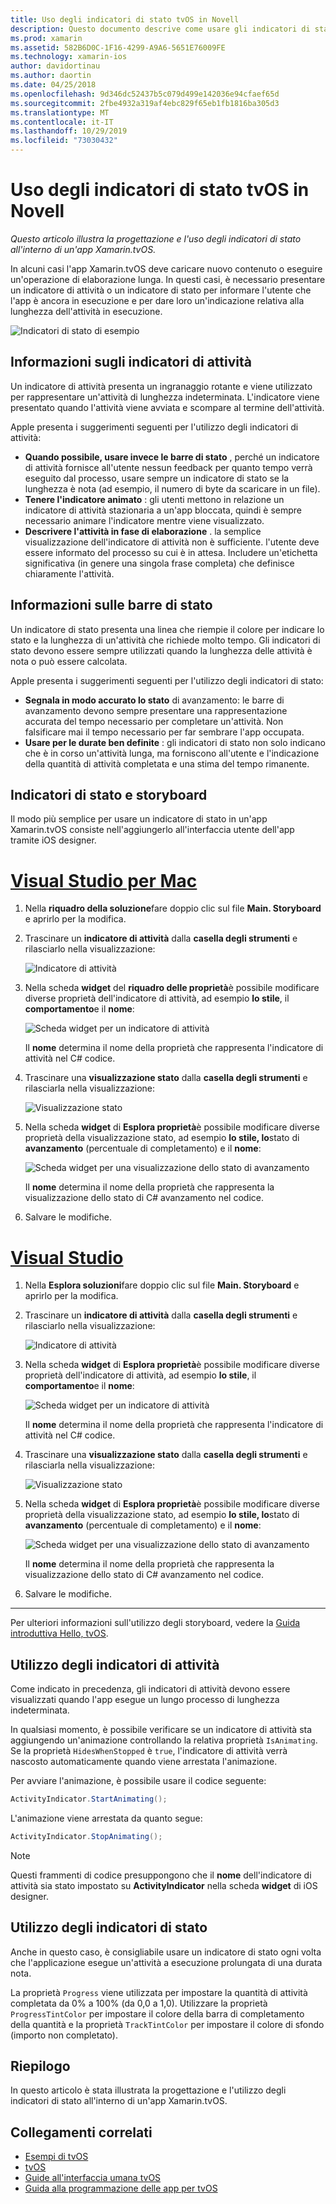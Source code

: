 ```yaml
---
title: Uso degli indicatori di stato tvOS in Novell
description: Questo documento descrive come usare gli indicatori di stato in un'app tvOS compilata con Novell. Vengono illustrati gli indicatori di avanzamento e di attività.
ms.prod: xamarin
ms.assetid: 582B6D0C-1F16-4299-A9A6-5651E76009FE
ms.technology: xamarin-ios
author: davidortinau
ms.author: daortin
ms.date: 04/25/2018
ms.openlocfilehash: 9d346dc52437b5c079d499e142036e94cfaef65d
ms.sourcegitcommit: 2fbe4932a319af4ebc829f65eb1fb1816ba305d3
ms.translationtype: MT
ms.contentlocale: it-IT
ms.lasthandoff: 10/29/2019
ms.locfileid: "73030432"
---
```

# <a name="working-with-tvos-progress-indicators-in-xamarin"></a>Uso degli indicatori di stato tvOS in Novell

_Questo articolo illustra la progettazione e l'uso degli indicatori di stato all'interno di un'app Xamarin.tvOS._

In alcuni casi l'app Xamarin.tvOS deve caricare nuovo contenuto o eseguire un'operazione di elaborazione lunga. In questi casi, è necessario presentare un indicatore di attività o un indicatore di stato per informare l'utente che l'app è ancora in esecuzione e per dare loro un'indicazione relativa alla lunghezza dell'attività in esecuzione.

![Indicatori di stato di esempio](progress-indicators-images/intro01.png "Indicatori di stato di esempio")

## <a name="about-activity-indicators"></a>Informazioni sugli indicatori di attività

Un indicatore di attività presenta un ingranaggio rotante e viene utilizzato per rappresentare un'attività di lunghezza indeterminata. L'indicatore viene presentato quando l'attività viene avviata e scompare al termine dell'attività.

Apple presenta i suggerimenti seguenti per l'utilizzo degli indicatori di attività:

- **Quando possibile, usare invece le barre di stato** , perché un indicatore di attività fornisce all'utente nessun feedback per quanto tempo verrà eseguito dal processo, usare sempre un indicatore di stato se la lunghezza è nota (ad esempio, il numero di byte da scaricare in un file).
- **Tenere l'indicatore animato** : gli utenti mettono in relazione un indicatore di attività stazionaria a un'app bloccata, quindi è sempre necessario animare l'indicatore mentre viene visualizzato.
- **Descrivere l'attività in fase di elaborazione** . la semplice visualizzazione dell'indicatore di attività non è sufficiente. l'utente deve essere informato del processo su cui è in attesa. Includere un'etichetta significativa (in genere una singola frase completa) che definisce chiaramente l'attività.

## <a name="about-progress-bars"></a>Informazioni sulle barre di stato

Un indicatore di stato presenta una linea che riempie il colore per indicare lo stato e la lunghezza di un'attività che richiede molto tempo. Gli indicatori di stato devono essere sempre utilizzati quando la lunghezza delle attività è nota o può essere calcolata.

Apple presenta i suggerimenti seguenti per l'utilizzo degli indicatori di stato:

- **Segnala in modo accurato lo stato** di avanzamento: le barre di avanzamento devono sempre presentare una rappresentazione accurata del tempo necessario per completare un'attività. Non falsificare mai il tempo necessario per far sembrare l'app occupata.
- **Usare per le durate ben definite** : gli indicatori di stato non solo indicano che è in corso un'attività lunga, ma forniscono all'utente e l'indicazione della quantità di attività completata e una stima del tempo rimanente.

## <a name="progress-indicators-and-storyboards"></a>Indicatori di stato e storyboard

Il modo più semplice per usare un indicatore di stato in un'app Xamarin.tvOS consiste nell'aggiungerlo all'interfaccia utente dell'app tramite iOS designer.

# <a name="visual-studio-for-mactabmacos"></a>[Visual Studio per Mac](#tab/macos)

1. Nella **riquadro della soluzione**fare doppio clic sul file **Main. Storyboard** e aprirlo per la modifica.

2. Trascinare un **indicatore di attività** dalla **casella degli strumenti** e rilasciarlo nella visualizzazione: 

    ![Indicatore di attività](progress-indicators-images/activity01.png "Indicatore di attività")

3. Nella scheda **widget** del **riquadro delle proprietà**è possibile modificare diverse proprietà dell'indicatore di attività, ad esempio **lo stile**, il **comportamento**e il **nome**: 

    ![Scheda widget per un indicatore di attività](progress-indicators-images/activity02.png "Scheda widget per un indicatore di attività")
    
    Il **nome** determina il nome della proprietà che rappresenta l'indicatore di attività nel C# codice.

4. Trascinare una **visualizzazione stato** dalla **casella degli strumenti** e rilasciarla nella visualizzazione: 

    ![Visualizzazione stato](progress-indicators-images/activity03.png "Visualizzazione stato")

5. Nella scheda **widget** di **Esplora proprietà**è possibile modificare diverse proprietà della visualizzazione stato, ad esempio **lo stile, lo**stato di **avanzamento** (percentuale di completamento) e il **nome**: 

    ![Scheda widget per una visualizzazione dello stato di avanzamento](progress-indicators-images/activity04.png "Scheda widget per una visualizzazione dello stato di avanzamento")
    
    Il **nome** determina il nome della proprietà che rappresenta la visualizzazione dello stato di C# avanzamento nel codice.

6. Salvare le modifiche.

# <a name="visual-studiotabwindows"></a>[Visual Studio](#tab/windows)

1. Nella **Esplora soluzioni**fare doppio clic sul file **Main. Storyboard** e aprirlo per la modifica.

2. Trascinare un **indicatore di attività** dalla **casella degli strumenti** e rilasciarlo nella visualizzazione: 

    ![Indicatore di attività](progress-indicators-images/activity01-vs.png
    "Indicatore di attività")

3. Nella scheda **widget** di **Esplora proprietà**è possibile modificare diverse proprietà dell'indicatore di attività, ad esempio **lo stile**, il **comportamento**e il **nome**: 

    ![Scheda widget per un indicatore di attività](progress-indicators-images/activity02-vs.png "Scheda widget per un indicatore di attività")

    Il **nome** determina il nome della proprietà che rappresenta l'indicatore di attività nel C# codice.

4. Trascinare una **visualizzazione stato** dalla **casella degli strumenti** e rilasciarla nella visualizzazione: 

   ![Visualizzazione stato](progress-indicators-images/activity03-vs.png "Visualizzazione stato")

5. Nella scheda **widget** di **Esplora proprietà**è possibile modificare diverse proprietà della visualizzazione stato, ad esempio **lo stile, lo**stato di **avanzamento** (percentuale di completamento) e il **nome**: 

    ![Scheda widget per una visualizzazione dello stato di avanzamento](progress-indicators-images/activity04-vs.png "Scheda widget per una visualizzazione dello stato di avanzamento")
    
    Il **nome** determina il nome della proprietà che rappresenta la visualizzazione dello stato di C# avanzamento nel codice.

6. Salvare le modifiche.

-----

Per ulteriori informazioni sull'utilizzo degli storyboard, vedere la [Guida introduttiva Hello, tvOS](~/ios/tvos/get-started/hello-tvos.md). 

## <a name="working-with-activity-indicators"></a>Utilizzo degli indicatori di attività

Come indicato in precedenza, gli indicatori di attività devono essere visualizzati quando l'app esegue un lungo processo di lunghezza indeterminata.

In qualsiasi momento, è possibile verificare se un indicatore di attività sta aggiungendo un'animazione controllando la relativa proprietà `IsAnimating`. Se la proprietà `HidesWhenStopped` è `true`, l'indicatore di attività verrà nascosto automaticamente quando viene arrestata l'animazione.

Per avviare l'animazione, è possibile usare il codice seguente: 

```csharp
ActivityIndicator.StartAnimating();
```

L'animazione viene arrestata da quanto segue:

```csharp
ActivityIndicator.StopAnimating();
```

> [!NOTE]
> Questi frammenti di codice presuppongono che il **nome** dell'indicatore di attività sia stato impostato su **ActivityIndicator** nella scheda **widget** di iOS designer.

## <a name="working-with-progress-bars"></a>Utilizzo degli indicatori di stato

Anche in questo caso, è consigliabile usare un indicatore di stato ogni volta che l'applicazione esegue un'attività a esecuzione prolungata di una durata nota. 

La proprietà `Progress` viene utilizzata per impostare la quantità di attività completata da 0% a 100% (da 0,0 a 1,0). Utilizzare la proprietà `ProgressTintColor` per impostare il colore della barra di completamento della quantità e la proprietà `TrackTintColor` per impostare il colore di sfondo (importo non completato).

## <a name="summary"></a>Riepilogo

In questo articolo è stata illustrata la progettazione e l'utilizzo degli indicatori di stato all'interno di un'app Xamarin.tvOS.

## <a name="related-links"></a>Collegamenti correlati

- [Esempi di tvOS](https://docs.microsoft.com/samples/browse/?products=xamarin&term=Xamarin.iOS+tvOS)
- [tvOS](https://developer.apple.com/tvos/)
- [Guide all'interfaccia umana tvOS](https://developer.apple.com/tvos/human-interface-guidelines/)
- [Guida alla programmazione delle app per tvOS](https://developer.apple.com/library/prerelease/tvos/documentation/General/Conceptual/AppleTV_PG/)
